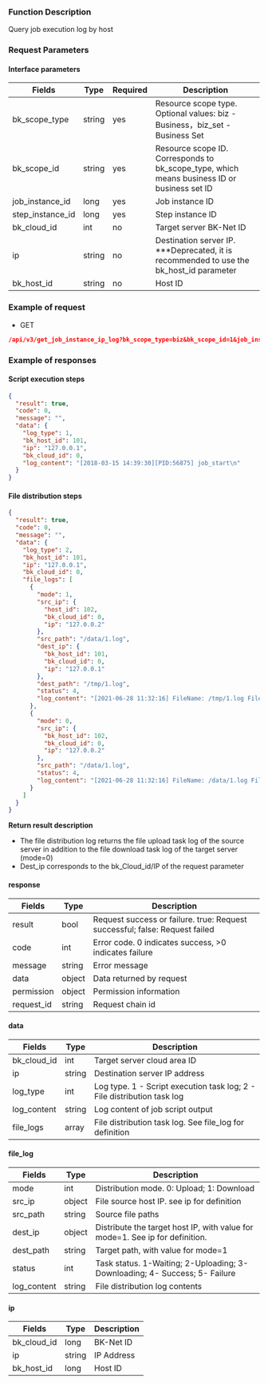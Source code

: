 ### Function Description

Query job execution log by host

### Request Parameters

#### Interface parameters

| Fields           | Type   | Required | Description                                                                                 |
|------------------|--------|----------|---------------------------------------------------------------------------------------------|
| bk_scope_type    | string | yes      | Resource scope type. Optional values: biz - Business，biz_set - Business Set                 |
| bk_scope_id      | string | yes      | Resource scope ID. Corresponds to bk_scope_type, which means business ID or business set ID |
| job_instance_id  | long   | yes      | Job instance ID                                                                             |
| step_instance_id | long   | yes      | Step instance ID                                                                            |
| bk_cloud_id      | int    | no       | Target server BK-Net ID                                                                     |
| ip               | string | no       | Destination server IP. ***Deprecated, it is recommended to use the bk_host_id parameter     |
| bk_host_id       | string | no       | Host ID                                                                                     |

### Example of request

- GET

```json
/api/v3/get_job_instance_ip_log?bk_scope_type=biz&bk_scope_id=1&job_instance_id=50&step_instance_id=100&bk_cloud_id=0&ip=127.0.0.1
```

### Example of responses

#### Script execution steps

```json
{
  "result": true,
  "code": 0,
  "message": "",
  "data": {
    "log_type": 1,
    "bk_host_id": 101,
    "ip": "127.0.0.1",
    "bk_cloud_id": 0,
    "log_content": "[2018-03-15 14:39:30][PID:56875] job_start\n"
  }
}
```

#### File distribution steps

```json
{
  "result": true,
  "code": 0,
  "message": "",
  "data": {
    "log_type": 2,
    "bk_host_id": 101,
    "ip": "127.0.0.1",
    "bk_cloud_id": 0,
    "file_logs": [
      {
        "mode": 1,
        "src_ip": {
          "host_id": 102,
          "bk_cloud_id": 0,
          "ip": "127.0.0.2"
        },
        "src_path": "/data/1.log",
        "dest_ip": {
          "bk_host_id": 101,
          "bk_cloud_id": 0,
          "ip": "127.0.0.1"
        },
        "dest_path": "/tmp/1.log",
        "status": 4,
        "log_content": "[2021-06-28 11:32:16] FileName: /tmp/1.log FileSize: 9.0 Bytes State: dest agent success download file Speed: 1 KB/s Progress: 100% StatusDesc: dest agent success download file Detail: success"
      },
      {
        "mode": 0,
        "src_ip": {
          "bk_host_id": 102,
          "bk_cloud_id": 0,
          "ip": "127.0.0.2"
        },
        "src_path": "/data/1.log",
        "status": 4,
        "log_content": "[2021-06-28 11:32:16] FileName: /data/1.log FileSize: 9.0 Bytes State: source agent success upload file Speed: 1 KB/s Progress: 100% StatusDesc: source agent success upload file Detail: success upload"
      }
    ]
  }
}
```

**Return result description**

- The file distribution log returns the file upload task log of the source server in addition to the file download task
  log of the target server (mode=0)
- Dest_ip corresponds to the bk_Cloud_id/IP of the request parameter

#### response

| Fields     | Type   | Description                                                                 |
|------------|--------|-----------------------------------------------------------------------------|
| result     | bool   | Request success or failure. true: Request successful; false: Request failed |
| code       | int    | Error code. 0 indicates success, >0 indicates failure                       |
| message    | string | Error message                                                               |
| data       | object | Data returned by request                                                    |
| permission | object | Permission information                                                      |
| request_id | string | Request chain id                                                            |

#### data

| Fields      | Type   | Description                                                             |
|-------------|--------|-------------------------------------------------------------------------|
| bk_cloud_id | int    | Target server cloud area ID                                             |
| ip          | string | Destination server IP address                                           |
| log_type    | int    | Log type. 1 - Script execution task log; 2 - File distribution task log |
| log_content | string | Log content of job script output                                        |
| file_logs   | array  | File distribution task log. See file_log for definition                 |

#### file_log

| Fields      | Type   | Description                                                                  |
|-------------|--------|------------------------------------------------------------------------------|
| mode        | int    | Distribution mode. 0: Upload; 1: Download                                    |
| src_ip      | object | File source host IP. see ip for definition                                   |
| src_path    | string | Source file paths                                                            |
| dest_ip     | object | Distribute the target host IP, with value for mode=1. See ip for definition. |
| dest_path   | string | Target path, with value for mode=1                                           |
| status      | int    | Task status. 1-Waiting; 2-Uploading; 3-Downloading; 4- Success; 5- Failure   |
| log_content | string | File distribution log contents                                               |

#### ip

| Fields      | Type   | Description |
|-------------|--------|-------------|
| bk_cloud_id | long   | BK-Net ID   |
| ip          | string | IP Address  |
| bk_host_id  | long   | Host ID     |
